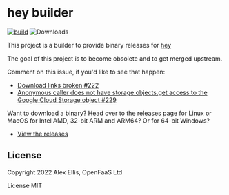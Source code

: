 # hey builder

[![build](https://github.com/alexellis/hey/actions/workflows/build.yml/badge.svg)](https://github.com/alexellis/hey/actions/workflows/build.yml) ![Downloads](https://img.shields.io/github/downloads/alexellis/hey/total)

This project is a builder to provide binary releases for [hey](https://github.com/rakyll/hey)

The goal of this project is to become obsolete and to get merged upstream.

Comment on this issue, if you'd like to see that happen:

* [Download links broken #222](https://github.com/rakyll/hey/issues/222)
* [Anonymous caller does not have storage.objects.get access to the Google Cloud Storage object #229](https://github.com/rakyll/hey/issues/229)

Want to download a binary? Head over to the releases page for Linux or MacOS for Intel AMD, 32-bit ARM and ARM64? Or for 64-bit Windows?

* [View the releases](https://github.com/alexellis/hey/releases)

## License

Copyright 2022 Alex Ellis, OpenFaaS Ltd

License MIT
